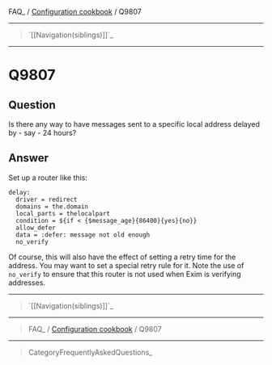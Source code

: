 FAQ\_ / [Configuration cookbook](FAQ/Configuration_cookbook) / Q9807

* * * * *

> \`[[Navigation(siblings)]]\`\_

* * * * *

Q9807
=====

Question
--------

Is there any way to have messages sent to a specific local address
delayed by - say - 24 hours?

Answer
------

Set up a router like this:

    delay:
      driver = redirect
      domains = the.domain
      local_parts = thelocalpart
      condition = ${if < {$message_age}{86400}{yes}{no}}
      allow_defer
      data = :defer: message not old enough
      no_verify

Of course, this will also have the effect of setting a retry time for
the address. You may want to set a special retry rule for it. Note the
use of `no_verify` to ensure that this router is not used when Exim is
verifying addresses.

* * * * *

> \`[[Navigation(siblings)]]\`\_

* * * * *

> FAQ\_ / [Configuration cookbook](FAQ/Configuration_cookbook) / Q9807

* * * * *

> CategoryFrequentlyAskedQuestions\_
